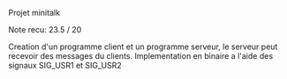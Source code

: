 Projet minitalk

Note recu: 23.5 / 20

Creation d'un programme client et un programme serveur, le serveur peut recevoir des messages du clients.
Implementation en binaire a l'aide des signaux SIG_USR1 et SIG_USR2
